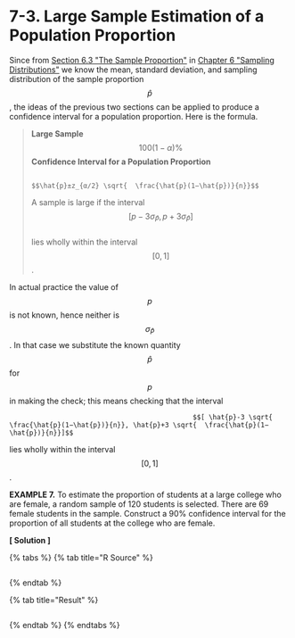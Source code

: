 # 7-3. Large Sample Estimation of a Population Proportion

Since from [Section 6.3 "The Sample Proportion"](https://saylordotorg.github.io/text_introductory-statistics/fwk-shafer-ch06_s03#fwk-shafer-ch06_s03) in [Chapter 6 "Sampling Distributions"](https://saylordotorg.github.io/text_introductory-statistics/s10-sampling-distributions.html) we know the mean, standard deviation, and sampling distribution of the sample proportion $$\hat{p}$$ , the ideas of the previous two sections can be applied to produce a confidence interval for a population proportion. Here is the formula.

> **Large Sample** $$100(1−α)\%$$ **Confidence Interval for a Population Proportion**   
>
>
>                                                             $$\hat{p}±z_{α∕2} \sqrt{  \frac{\hat{p}(1−\hat{p})}{n}}$$ 
>
> A sample is large if the interval   
>                                                          $$[p−3 σ_\hat{P}, p+3 σ_\hat{P}]$$   
> lies wholly within the interval $$[0,1]$$ .

In actual practice the value of $$p$$ is not known, hence neither is $$σ_\hat{P}$$ . In that case we substitute the known quantity $$\hat{p}$$ for $$p$$ in making the check; this means checking that the interval

                                                  $$[ \hat{p}-3 \sqrt{  \frac{\hat{p}(1−\hat{p})}{n}}, \hat{p}+3 \sqrt{  \frac{\hat{p}(1−\hat{p})}{n}}]$$ 

lies wholly within the interval $$[0,1]$$ .

**EXAMPLE 7.** To estimate the proportion of students at a large college who are female, a random sample of 120 students is selected. There are 69 female students in the sample. Construct a 90% confidence interval for the proportion of all students at the college who are female.

**\[ Solution \]**

{% tabs %}
{% tab title="R Source" %}
```text

```
{% endtab %}

{% tab title="Result" %}
```text

```
{% endtab %}
{% endtabs %}

